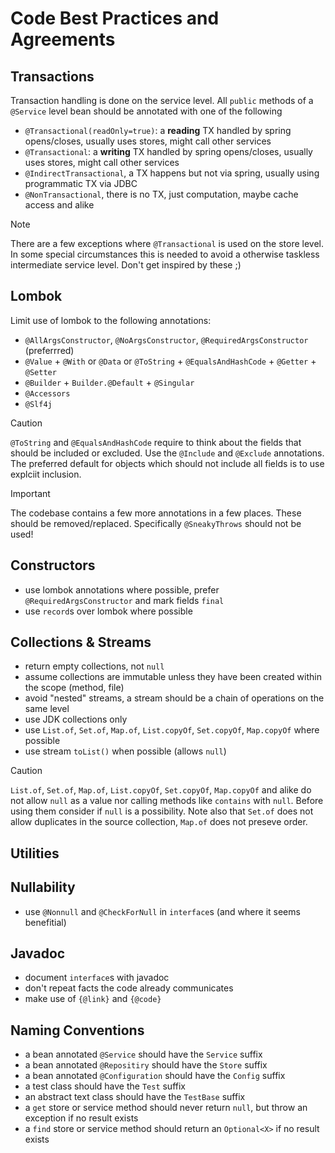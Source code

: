 # Code Best Practices and Agreements

## Transactions
Transaction handling is done on the service level. 
All `public` methods of a `@Service` level bean should be annotated with one of the following

* `@Transactional(readOnly=true)`: a **reading** TX handled by spring opens/closes, usually uses stores, might call other services
* `@Transactional`: a **writing** TX handled by spring opens/closes, usually uses stores, might call other services
* `@IndirectTransactional`, a TX happens but not via spring, usually using programmatic TX via JDBC
* `@NonTransactional`, there is no TX, just computation, maybe cache access and alike

> [!Note]
> There are a few exceptions where `@Transactional` is used on the store level.
> In some special circumstances this is needed to avoid a otherwise taskless intermediate service level.
> Don't get inspired by these ;)

## Lombok
Limit use of lombok to the following annotations:

* `@AllArgsConstructor`, `@NoArgsConstructor`, `@RequiredArgsConstructor` (preferrred)
* `@Value` + `@With` or `@Data` or `@ToString` + `@EqualsAndHashCode` + `@Getter` + `@Setter` 
* `@Builder` + `Builder.@Default` + `@Singular`
* `@Accessors`
* `@Slf4j`

> [!Caution]
> `@ToString` and `@EqualsAndHashCode` require to think about the fields that should
> be included or excluded. Use the `@Include` and `@Exclude` annotations.
> The preferred default for objects which should not include all fields is to use
> explciit inclusion. 

> [!Important]
> The codebase contains a few more annotations in a few places.
> These should be removed/replaced. Specifically `@SneakyThrows` should not be used!

## Constructors
* use lombok annotations where possible, prefer `@RequiredArgsConstructor` and mark fields `final`
* use `record`s over lombok where possible

## Collections & Streams
* return empty collections, not `null`
* assume collections are immutable unless they have been created within the scope (method, file)
* avoid "nested" streams, a stream should be a chain of operations on the same level
* use JDK collections only
* use `List.of`, `Set.of`, `Map.of`, `List.copyOf`, `Set.copyOf`, `Map.copyOf` where possible
* use stream `toList()` when possible (allows `null`)

> [!Caution]
> `List.of`, `Set.of`, `Map.of`, `List.copyOf`, `Set.copyOf`, `Map.copyOf` and alike do not allow
> `null` as a value nor calling methods like `contains` with `null`.
> Before using them consider if `null` is a possibility.
> Note also that `Set.of` does not allow duplicates in the source collection,
> `Map.of` does not preseve order.

## Utilities


## Nullability
* use `@Nonnull` and `@CheckForNull` in `interface`s (and where it seems benefitial)

## Javadoc
* document `interface`s with javadoc
* don't repeat facts the code already communicates
* make use of `{@link}` and `{@code}`

## Naming Conventions
* a bean annotated `@Service` should have the `Service` suffix
* a bean annotated `@Repositiry` should have the `Store` suffix
* a bean annotated `@Configuration` should have the `Config` suffix
* a test class should have the `Test` suffix
* an abstract text class should have the `TestBase` suffix
* a `get` store or service method should never return `null`, but throw an exception if no result exists
* a `find` store or service method should return an `Optional<X>` if no result exists
